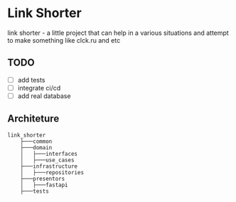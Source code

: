 # Link Shorter

link shorter - a little project that can help in a various situations and attempt to make something like clck.ru and etc

## TODO

- [ ] add tests
- [ ] integrate ci/cd
- [ ] add real database

## Architeture

```text
link_shorter
    ├───common
    ├───domain
    │   ├───interfaces
    │   ├───use_cases
    ├───infrastructure
    │   ├───repositories
    ├───presentors
    │   ├───fastapi
    ├───tests
```